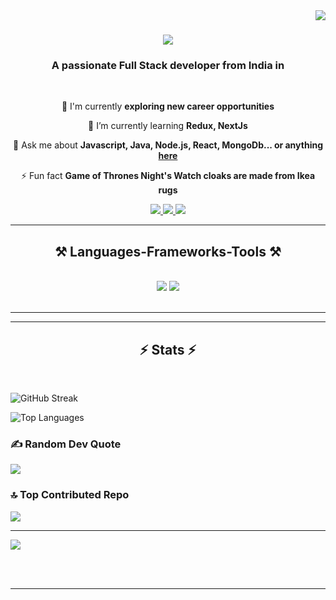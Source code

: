 <img align="right" src="https://visitor-badge.laobi.icu/badge?page_id=SahilPB11.SahilPB11" />

<h1 align="center">
    <img src="https://readme-typing-svg.herokuapp.com/?font=Righteous&size=35&center=true&vCenter=true&width=500&height=70&duration=4000&lines=Hi+There!+👋;+I'm+Sahil+Garg!;" />
</h1>

<h3 align="center">A passionate Full Stack developer from India in</h3>

<br/>

<div align="center">
 
 🔭 I'm currently **exploring new career opportunities**
 
 🌱 I’m currently learning **Redux, NextJs**

💬 Ask me about **Javascript, Java, Node.js, React, MongoDb... or anything [here](https://github.com/salesp07/salesp07/issues)**

⚡ Fun fact **Game of Thrones Night's Watch cloaks are made from Ikea rugs**

 </div>
 
<div align="center"> 
  <a href="mailto:garg07825@gmail.com">
    <img src="https://img.shields.io/badge/Gmail-333333?style=for-the-badge&logo=gmail&logoColor=red" />
  </a>
  <a href="https://www.linkedin.com/in/sahil-garg-42874a24b/" target="_blank">
    <img src="https://img.shields.io/badge/LinkedIn-0077B5?style=for-the-badge&logo=linkedin&logoColor=white" target="_blank" />
  </a>
  <a href="https://portfolio-tau-sooty-87.vercel.app/" target="_blank">
     <img src="https://img.shields.io/badge/Portfolio-FF5722?style=for-the-badge&logo=todoist&logoColor=white" target="_blank" /> <!-- sqlite, safari, google-chrome are other good icon options -->
  </a>
</div>

 <hr/>
 
<h2 align="center">⚒️ Languages-Frameworks-Tools ⚒️</h2>
<br/>
<div align="center">
    <img src="https://skillicons.dev/icons?i=react,redux,bootstrap,mui,html,css,vscode,github,tailwind,git,mongodb,reactquery" />
    <img src="https://skillicons.dev/icons?i=nodejs,javascript,typescript,express,firebase,mongodb,java,nextjs,mysql,appwrite" /><br>
</div>

<br/>
<hr/>

<hr/>

<h2 align="center">⚡ Stats ⚡</h2>
<br>

![GitHub Streak](https://github-readme-streak-stats.herokuapp.com/?user=SahilPB11&theme=dark&hide_border=false)

![Top Languages](https://github-readme-stats.vercel.app/api/top-langs/?username=SahilPB11&theme=dark&hide_border=false&include_all_commits=true&count_private=true&layout=compact)

### ✍️ Random Dev Quote

![](https://quotes-github-readme.vercel.app/api?type=horizontal&theme=radical)

### 🔝 Top Contributed Repo

![](https://github-contributor-stats.vercel.app/api?username=SahilPB11&limit=5&theme=dark_dimmed&combine_all_yearly_contributions=true)

---

[![](https://visitcount.itsvg.in/api?id=SahilPB11&icon=0&color=0)](https://visitcount.itsvg.in)

<!-- Proudly created with GPRM ( https://gprm.itsvg.in ) -->

<br/><br/>

<hr/>

<br/>

<br/>
